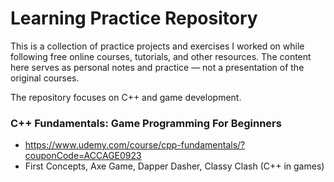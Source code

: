 # Learning Practice Repository

This is a collection of practice projects and exercises I worked on while following free online courses, tutorials, and other resources. The content here serves as personal notes and practice — not a presentation of the original courses.

The repository focuses on C++ and game development. 

### C++ Fundamentals: Game Programming For Beginners
- https://www.udemy.com/course/cpp-fundamentals/?couponCode=ACCAGE0923
- First Concepts, Axe Game, Dapper Dasher, Classy Clash (C++ in games)
